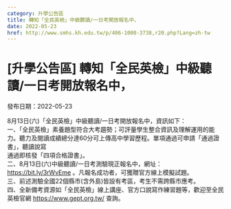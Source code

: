 ```yaml
---
category: 升學公告區
title: 轉知「全民英檢」中級聽讀/一日考開放報名中，
date: 2022-05-23
href: http://www.smhs.kh.edu.tw/p/406-1000-3738,r20.php?Lang=zh-tw
---
```


# [升學公告區] 轉知「全民英檢」中級聽讀/一日考開放報名中，

發布日期：2022-05-23

8月13日(六)「全民英檢」中級聽讀/一日考開放報名中，資訊如下：  
一、「全民英檢」素養題型符合大考趨勢；可評量學生整合資訊及理解運用的能力。聽力及閱讀成績總分達60分可上傳高中學習歷程。單項通過可申請「通過證書」，聽讀說寫  
通過即核發「四項合格證書」。  
二、8月13日(六)中級聽讀/一日考測驗現正報名中，網址：https://bit.ly/3rWvEme 。凡報名成功者，可獲贈官方線上模擬試題。  
三、前述測驗全國22個縣巿(含外島)皆設有考區，考生不需跨縣市應考。  
四、全新備考資源如「全民英檢」線上講座、官方口說寫作練習題等，歡迎至全民英檢官網 https://www.gept.org.tw/ 查詢。

